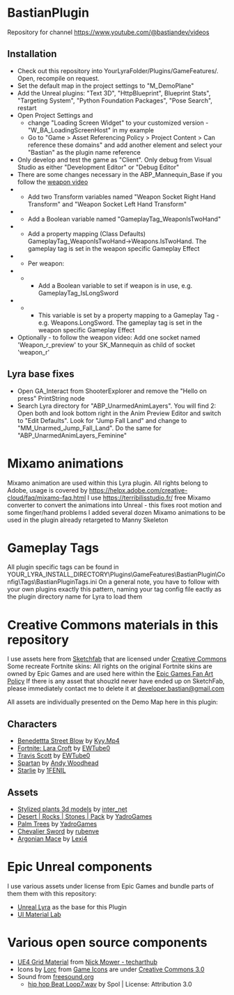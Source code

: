 # BastianPlugin
Repository for channel https://www.youtube.com/@bastiandev/videos

## Installation
*	Check out this repository into YourLyraFolder/Plugins/GameFeatures/. Open, recompile on request.
*	Set the default map in the project settings to "M_DemoPlane"
*	Add the Unreal plugins: "Text 3D", "HttpBlueprint", Blueprint Stats", "Targeting System", "Python Foundation Packages", "Pose Search", restart
*	Open Project Settings and 
	*	change "Loading Screen Widget" to your customized version - "W_BA_LoadingScreenHost" in my example
	*	Go to "Game > Asset Referencing Policy > Project Content > Can reference these domains" and add another element and select your "Bastian" as the plugin name reference
*	Only develop and test the game as "Client". Only debug from Visual Studio as either "Development Editor" or "Debug Editor"
*	There are some changes necessary in the ABP_Mannequin_Base if you follow the [weapon video]()
*	*	Add two Transform variables named "Weapon Socket Right Hand Transform" and "Weapon Socket Left Hand Transform"
*	*	Add a Boolean variable named "GameplayTag_WeaponIsTwoHand"
*	*	Add a property mapping (Class Defaults) GameplayTag_WeaponIsTwoHand->Weapons.IsTwoHand. The gameplay tag is set in the weapon specific Gameplay Effect
*	*	Per weapon:
*	*	*	Add a Boolean variable to set if weapon is in use, e.g. GameplayTag_IsLongSword
*	*	*	This variable is set by a property mapping to a Gameplay Tag - e.g. Weapons.LongSword. The gameplay tag is set in the weapon specific Gameplay Effect
*	Optionally - to follow the weapon video: Add one socket named 'Weapon_r_preview' to your SK_Mannequin as child of socket 'weapon_r'
		
## Lyra base fixes
*	Open GA_Interact from ShooterExplorer and remove the "Hello on press" PrintString node
*	Search Lyra directory for "ABP_UnarmedAnimLayers". You will find 2: Open both and look bottom right in the Anim Preview Editor and switch to "Edit Defaults". Look for "Jump Fall Land" and change to "MM_Unarmed_Jump_Fall_Land". Do the same for "ABP_UnarmedAnimLayers_Feminine"

# Mixamo animations
Mixamo animation are used within this Lyra plugin. All rights belong to Adobe, usage is covered by https://helpx.adobe.com/creative-cloud/faq/mixamo-faq.html
I use https://terribilisstudio.fr/ free Mixamo converter to convert the animations into Unreal - this fixes root motion and some finger/hand problems
I added several dozen Mixamo animations to be used in the plugin already retargeted to Manny Skeleton

# Gameplay Tags
All plugin specific tags can be found in YOUR_LYRA_INSTALL_DIRECTORY\Plugins\GameFeatures\BastianPlugin\Config\Tags\BastianPluginTags.ini
On a general note, you have to follow with your own plugins exactly this pattern, naming your tag config file eactly as the plugin directory name for Lyra to load them

# Creative Commons materials in this repository
I use assets here from [Sketchfab](https://sketchfab.com/) that are licensed under [Creative Commons](https://creativecommons.org/licenses/by/4.0/)
Some recreate Fortnite skins: All rights on the original Fortnite skins are owned by Epic Games and are used here within the [Epic Games Fan Art Policy](https://www.epicgames.com/site/de/fan-art-policy)
If there is any asset that shouzld never have ended up on SketchFab, please immediately contact me to delete it at developer.bastian@gmail.com

All assets are individually presented on the Demo Map here in this plugin:

## Characters
*	[Benedettta Street Blow](https://sketchfab.com/3d-models/benedetta-street-blow-3caa088a69fe4023bade4360e9c68fff) by [Kyy.Mp4](https://sketchfab.com/skyzoofficial122)
*	[Fortnite: Lara Croft](https://sketchfab.com/3d-models/fortnite-lara-croft-784511309e42495b8c4b592e476c7cd1) by [EWTube0](https://sketchfab.com/EWTube0)
*	[Travis Scott](https://sketchfab.com/3d-models/fortnite-travis-scott-42af15222ab14f819708a32972a1d2c8) by [EWTube0](https://sketchfab.com/EWTube0)
*	[Spartan](https://sketchfab.com/3d-models/rigged-for-ue4-spartan-free-666f485199db43488b14035f2a3840bf) by [Andy Woodhead](https://sketchfab.com/Andywoodhead)
*	[Starlie](https://sketchfab.com/3d-models/starlie-fortnite-f78aa69d7ef0450991910b7ec8dd8188) by [1FENIL](https://sketchfab.com/1FENIL)


## Assets
*	[Stylized plants 3d models](https://sketchfab.com/3d-models/stylized-plants-3d-models-b6f9cb5d5b074e809f68bee108f2cdc3) by [inter_net](https://sketchfab.com/inter_net)
*	[Desert | Rocks | Stones | Pack](https://sketchfab.com/3d-models/desert-rocks-stones-pack-c2208f5ccc004f1681d27de67fe75799) by [YadroGames](https://sketchfab.com/yadrogames)
*	[Palm Trees](https://sketchfab.com/3d-models/palm-trees-55690379305145488e20afb05fc687e6) by [YadroGames](https://sketchfab.com/yadrogames)
*	[Chevalier Sword](https://sketchfab.com/3d-models/chevalier-sword-b2662f2666a844e8a1bd0e7c4a7672d8) by [rubenve](https://sketchfab.com/rubenve)
*	[Argonian Mace](https://skfb.ly/6sAEF) by [Lexi4](https://sketchfab.com/mr.alyxey13)

# Epic Unreal components
I use various assets under license from Epic Games and bundle parts of them them with this repository:
*	[Unreal Lyra](https://www.unrealengine.com/marketplace/en-US/product/lyra) as the base for this Plugin
*	[UI Material Lab](https://www.unrealengine.com/marketplace/en-US/product/ui-material-lab)

# Various open source components
-	[UE4 Grid Material](https://github.com/techarthub/ue4-grid-material) from [Nick Mower - techarthub](https://github.com/techarthub)
-	Icons by [Lorc](https://lorcblog.blogspot.com/) from [Game Icons](https://game-icons.net/) are under [Creative Commons 3.0](https://creativecommons.org/licenses/by/3.0/)
- 	Sound from [freesound.org](https://freesound.org/)
	- [hip hop Beat Loop7.wav](https://freesound.org/people/Spol/sounds/77199/) by Spol | License: Attribution 3.0


	

	
